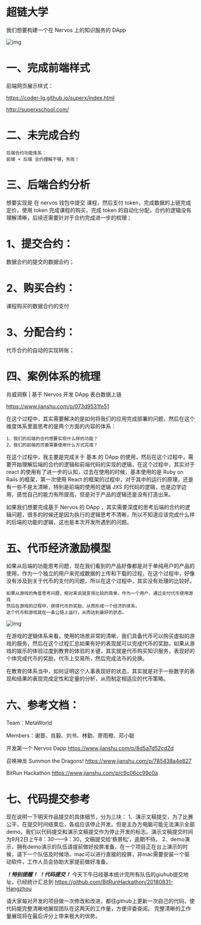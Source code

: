 # 超链大学

我们想要构建一个在 Nervos 上的知识服务的 DApp

![img](https://ws3.sinaimg.cn/large/006tNbRwgy1futz4lcxijj31eo0hgnpd.jpg)

# 一、完成前端样式
前端网页展示样式：

https://coder-lg.github.io/superx/index.html

http://superxschool.com/

# 二、未完成合约

```
后端合约功能体系：
前端 + 后端 合约理解不够，失败！
```

# 三、后端合约分析

想要实现是 在 nervos 钱包中提交 课程，然后支付 token，完成数据的上链完成定价，使用 token 完成课程的购买，完成 token 的自动化分配，合约的逻辑没有理解清晰，后续还需要针对于合约完成进一步的梳理；

# 1、提交合约：
数据合约的提交的数据合约；
# 2、购买合约：
课程购买的数据合约的支付
# 3、分配合约：
代币合约的自动的实现转账；

# 四、案例体系的梳理

肖威洞察 | 基于 Nervos 开发 DApp 表白数据上链

https://www.jianshu.com/p/073d9531fe51


在这个过程中，其实需要解决的是如何将我们的应用完成部署的问题，然后在这个维度体系里面思考的是两个方面的内容的体系：

```
1、我们的后端的合约想要实现什么样的功能？
2、我们的前端的页面需要使用什么方式完成？
```

在这个过程中，我主要是完成关于 基本 的 DApp 的使用，然后在这个过程中，需要开始理解后端的合约的逻辑和前端代码的实现的逻辑，在这个过程中，其实对于 react 的使用有了进一步的认知，过去在使用的时候，基本使用的是 Ruby on Rails 的框架，第一次使用 React 的框架的过程中，对于其中的运行的原理，还是有一些不是太清晰，特别是前端的使用的逻辑 JXS 的代码的逻辑，也是边学边用，感觉自己的能力有所提高，但是对于产品的逻辑还是没有打造出来。

如果我们想要完成基于 Nervos 的 DApp ，其实需要深度的思考后端的合约的逻辑问题，很多的时候还是因为执行的逻辑思考不清晰，所以不知道应该完成什么样的后端的功能的逻辑，这也是本次开发所遇到的问题。

# 五、代币经济激励模型

如果从后端的功能思考问题，现在我们看到的产品好像都是对于单纯用户的产品的使用，作为一个独立的用户来完成数据的上传和下载的过程，在这个过程中，好像没有涉及到关于代币的支付的问题，所以在这个过程中，其实没有处理的比较好。
```
如果从游戏的角度思考问题，相对来说就变得比较的简单，作为一个用户，通过支付代币使用游戏
然后在游戏的过程中，获得代币的奖励，从而形成一个经济的体系，
这个代币和游戏就在一条公链上运行，从而达到最好的状态。
```

![img](https://ws4.sinaimg.cn/large/006tNbRwgy1futzxy0asuj30vs0j6dgz.jpg)

在游戏的逻辑体系来看，使用的场景非常的清晰，我们具备代币可以购买虚拟的游戏的服务，然后在这个过程汇总如果有好的表现就可以完成代币的奖励，如果从游戏的娱乐的体验过度到教育的体验的关键，其实就是代币购买知识服务，表现好的个体完成代币的奖励，代币上交易所，然后完成法币的兑换。

在教育的体系当中，如何证明这个人事表现好的状态，其实就是对于一些数字的表现和结果的表现完成定性和定量的分析，从而制定相适应的代币策略。

# 六、参考文档：

Team：MetaWorld

Members：谢晋、肖毅、刘书、林勤、廖雨橙、邓小聪

开发第一个 Nervos Dapp
https://www.jianshu.com/p/8d5a7d52cd2d

召唤神龙 Summon the Dragons!
https://www.jianshu.com/p/785438a4e827

BitRun Hackathon
https://www.jianshu.com/p/c9c06cc99c0a

# 七、代码提交参考

现在说明一下明天作品提交的具体细节，分为三块：
1、演示文稿提交，为了比赛公平，在提交时间结束后，各组应该停止开发。但是主办方电脑可能无法演示全部demo，我们以代码提交和演示文稿提交作为停止开发的标志。演示文稿提交时间为9月2日上午8：30——9：30，文稿提交给‘蔡景松’，逾期不待。
2、demo演示，拥有demo演示的队伍请提前做好投屏准备，在一个项目正在台上演示的时候，请下一个队伍及时候场，mac可以进行直接的投屏，非mac需要安装一个驱动软件，工作人员会协助大家提前做好准备。

***！特别提醒！***
***！代码提交！***
今天下午已经基本统计完所有队伍的giuhub提交地址，已经统计汇总到
https://github.com/BitRunHackathon/20180831-Hangzhou

请大家每对开发的项目做一次修改和改进，都往github上更新一次自己的代码，使代码能完整清晰地展现团队在这两天的工作量，方便评委查阅。
完整清晰的工作量展现将在最后评分上带来极大的优势。
